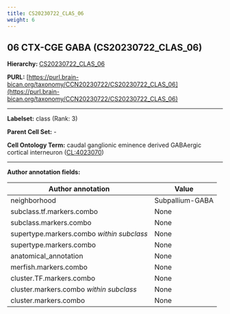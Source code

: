 ```yaml
---
title: CS20230722_CLAS_06
weight: 6
---
```

## 06 CTX-CGE GABA (CS20230722_CLAS_06)
<b>Hierarchy: </b>
[CS20230722_CLAS_06](../CS20230722_CLAS_06)

**PURL:** [https://purl.brain-bican.org/taxonomy/CCN20230722/CS20230722_CLAS_06](https://purl.brain-bican.org/taxonomy/CCN20230722/CS20230722_CLAS_06)

---


**Labelset:** class (Rank: 3)

**Parent Cell Set:** -



**Cell Ontology Term:**  caudal ganglionic eminence derived GABAergic cortical interneuron ([CL:4023070](https://www.ebi.ac.uk/ols/ontologies/cl/terms?obo_id=CL:4023070)) 

[MARKER GENES.]: #


---

[TRANSFERRED ANNOTATIONS.]: #


[AUTHOR ANNOTATION FIELDS.]: #


**Author annotation fields:**

| Author annotation | Value |
|-------------------|-------|
|neighborhood|Subpallium-GABA|
|subclass.tf.markers.combo|None|
|subclass.markers.combo|None|
|supertype.markers.combo _within subclass_|None|
|supertype.markers.combo|None|
|anatomical_annotation|None|
|merfish.markers.combo|None|
|cluster.TF.markers.combo|None|
|cluster.markers.combo _within subclass_|None|
|cluster.markers.combo|None|
